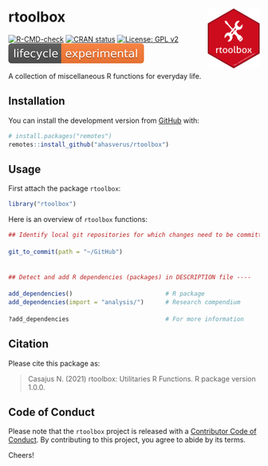 
<!-- README.md is generated from README.Rmd. Please edit that file -->

# rtoolbox <img src="man/figures/hexsticker.png" height="120" align="right"/>

<!-- badges: start -->

[![R-CMD-check](https://github.com/ahasverus/rtoolbox/workflows/R-CMD-check/badge.svg)](https://github.com/ahasverus/rtoolbox/actions)
[![CRAN
status](https://www.r-pkg.org/badges/version/rtoolbox)](https://CRAN.R-project.org/package=rtoolbox)
[![License: GPL
v2](https://img.shields.io/badge/License-GPL%20v2-blue.svg)](https://www.gnu.org/licenses/old-licenses/gpl-2.0.en.html)
[![LifeCycle](man/figures/lifecycle-experimental.svg)](https://www.tidyverse.org/lifecycle/#experimental)
<!-- badges: end -->

A collection of miscellaneous R functions for everyday life.

## Installation

You can install the development version from
[GitHub](https://github.com/) with:

``` r
# install.packages("remotes")
remotes::install_github("ahasverus/rtoolbox")
```

## Usage

First attach the package `rtoolbox`:

``` r
library("rtoolbox")
```

Here is an overview of `rtoolbox` functions:

``` r
## Identify local git repositories for which changes need to be committed ----

git_to_commit(path = "~/GitHub")


## Detect and add R dependencies (packages) in DESCRIPTION file ----

add_dependencies()                          # R package
add_dependencies(import = "analysis/")      # Research compendium

?add_dependencies                           # For more information
```

## Citation

Please cite this package as:

> Casajus N. (2021) rtoolbox: Utilitaries R Functions. R package version
> 1.0.0.

## Code of Conduct

Please note that the `rtoolbox` project is released with a [Contributor
Code of
Conduct](https://contributor-covenant.org/version/2/0/CODE_OF_CONDUCT.html).
By contributing to this project, you agree to abide by its terms.

Cheers!
